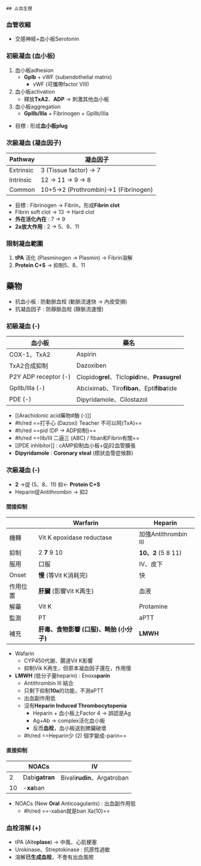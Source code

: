 	## 止血生理
### 血管收縮
+ 交感神經+血小板Serotonin
### 初級凝血 (血小板)
1. 血小板adhesion
	- **GpIb** + vWF (subendothelial matrix)
		- vWF (可攜帶factor VIII)
1. 血小板activation
	- 釋放**TxA2**、**ADP** -> 刺激其他血小板
2. 血小板aggregation
	- **GpIIb/IIIa** + Fibrinogen + GpIIb/IIIa
- 目標 : 形成**血小板plug**
### 次級凝血 (凝血因子)
| Pathway   | 凝血因子               |
|-----------|------------------------|
| Extrinsic | 3 (Tissue factor) -> 7 |
| Intrinsic | 12 -> 11 -> 9 -> 8           |
| Common    | 10+5->2 (Prothrombin)->1 (Fibrinogen)|
- 目標 : Fibrinogen -> Fibrin，形成**Fibrin clot**
- Fibrin soft clot -> 13 -> Hard clot
- **外在活化內在** : 7 -> 9
- **2a放大作用** : 2 -> 5、9、11
### 限制凝血範圍
1. **tPA** 活化 (Plasminogen -> Plasmin) -> Fibrin溶解
2. **Protein C+S** -> 抑制5、8、11
## 藥物
- 抗血小板 : 防動脈血栓 (動脈流速快 -> 內皮受損)
- 抗凝血因子 : 防靜脈血栓 (靜脈流速慢)
### 初級凝血 (-)
| 血小板               | 藥名                               |
|----------------------|------------------------------------|
| COX-1、TxA2          | Aspirin                            |
| TxA2合成抑制          | Dazoxiben                          |
| P2Y ADP receptor (-) | Clopido**grel**、Ticlo**pid**ine、**Prasugrel**|
| GpIIb/IIIa (-)       | Abciximab、Tiro**fiban**、Epti**fiba**tide |
| PDE (-)              | Dipyridamole、Cilostazol           |
- [[Arachidonic acid藥物#酶 (-)]]
- #h/red ==打手心 (Dazoxi) Teacher 不可以阿(TxA)==
- #h/red ==pid (DP -> ADP抑制)==
- #h/red ==IIb/III 二逼三 (ABC) / fiban和Fibrin有關==
- [[PDE inhibitor]] : cAMP抑制血小板+促$\beta2$血管擴張
- **Dipyridamole** : **Coronary steal** (楔狀血管症候群)
### 次級凝血 (-)
- **2** ->促 (5、8、11) 抑<- **Protein C+S**
- Heparin促Antithrombin -> 抑2
#### 間接抑制
|          | Warfarin                          | Heparin              |
|----------|-----------------------------------|----------------------|
| 機轉     | Vit K epoxidase reductase         | 加強Antithrombin III |
| 抑制     | 2 **7** 9 10                          | **10、2** (5 8 11)       |
| 服用     | 口服                              | IV、皮下              |
| Onset    | **慢** (等Vit K消耗完)                | 快                   |
| 作用位置 | **肝臟** (影響Vit K再生)               | 血液                 |
| 解藥     | Vit K                             | Protamine            |
| 監測     | PT                                | aPTT                 |
| 補充     | **肝毒、食物影響 (口服)、畸胎 (小分子)** | **LMWH**                 |
- Wafarin
	- CYP450代謝、腸道Vit K影響
	- 抑制Vik K再生，但原本凝血因子還在，作用慢
- **LMWH** (低分子量heparin) : Enoxa**parin**
	- Antithrombin III 結合
	- 只剩下抑制**10a**的功能，不測aPTT
	- 出血副作用低
	- 沒有**Heparin Induced Thrombocytopenia**
		- Heparin + 血小板上Factor 4 -> 誤認是Ag
		- Ag+Ab -> complex活化血小板
		- 反而**血栓**，血小板送到脾臟破壞
	- #h/red ==Heparin少 (2) 個字變成-parin==
#### 直接抑制
|    | NOACs          | IV                          |
|----|----------------|-----------------------------|
| 2  | Dabi**gatran** | Bivali**rudin**、Argatroban |
| 10 | -**xa**ban     |                             |
- NOACs (New **Oral** Anticoagulants) : 出血副作用低
	- #h/red ==-xaban就是ban Xa(10)==
### 血栓溶解 (+)
- tPA (Alte**plase**) -> 中風、心肌梗塞
- Urokinase、Streptokinase : 抗原性過敏
- 溶解**已生成血栓**，不會有出血風險

